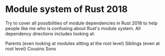 # Module system of Rust 2018
Try to cover all possibilities of module dependencies in Rust 2018 to help people like me who is confusing about Rust's module system. All dependency directions includes looking at:

Parents (even looking at modules sitting at the root level)
Siblings (even at root level)
Cousins
Sons
